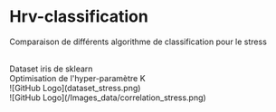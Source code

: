 # Hrv-classification
Comparaison de différents algorithme de classification pour le stress

<br/>
Dataset iris de sklearn
<br/>
Optimisation de l'hyper-paramètre K
<br/>
![GitHub Logo](dataset_stress.png)
<br/>
![GitHub Logo](/Images_data/correlation_stress.png)


